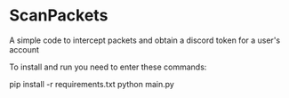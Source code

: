 # ScanPackets
A simple code to intercept packets and obtain a discord token for a user's account

To install and run you need to enter these commands:

pip install -r requirements.txt
python main.py

